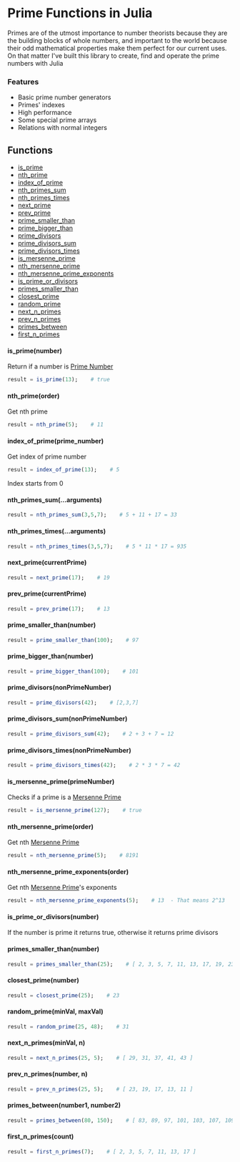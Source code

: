 # Prime Functions in Julia

Primes are of the utmost importance to number theorists because they are the building blocks of whole numbers, and important to the world because their odd mathematical properties make them perfect for our current uses.
On that matter I've built this library to create, find and operate the prime numbers with Julia

### Features

- Basic prime number generators
- Primes' indexes
- High performance
- Some special prime arrays
- Relations with normal integers

## Functions
- [is_prime](#is_primenumber)
- [nth_prime](#nth_primeorder)
- [index_of_prime](#index_of_primeprime_number)
- [nth_primes_sum](#nth_primes_sumarguments)
- [nth_primes_times](#nth_primes_timesarguments)
- [next_prime](#next_primecurrentprime)
- [prev_prime](#prev_primecurrentprime)
- [prime_smaller_than](#prime_smaller_thannumber)
- [prime_bigger_than](#prime_bigger_thannumber)
- [prime_divisors](#prime_divisorsnonprimenumber)
- [prime_divisors_sum](#prime_divisors_sumnonprimenumber)
- [prime_divisors_times](#prime_divisors_timesnonprimenumber)
- [is_mersenne_prime](#is_mersenne_primenumber)
- [nth_mersenne_prime](#nth_mersenne_primeeorder)
- [nth_mersenne_prime_exponents](#nth_mersenne_prime_exponentsorder)
- [is_prime_or_divisors](#is_prime_or_divisorsnumber)
- [primes_smaller_than](#primes_smaller_thannumber)
- [closest_prime](#closest_primenumber)
- [random_prime](#random_primeminval-maxval)
- [next_n_primes](#next_n_primesminval-n)
- [prev_n_primes](#prev_n_primesnumber-n)
- [primes_between](#primes_betweennumber1-number2)
- [first_n_primes](#first_n_primescount)


#### is_prime(number)
Return if a number is [Prime Number](https://en.wikipedia.org/wiki/Prime_number)
```julia
result = is_prime(13);    # true
```

#### nth_prime(order)
Get nth prime
```julia
result = nth_prime(5);    # 11
```
#### index_of_prime(prime_number)
Get index of prime number
```julia
result = index_of_prime(13);    # 5
```
Index starts from 0
#### nth_primes_sum(...arguments)
```julia
result = nth_primes_sum(3,5,7);    # 5 + 11 + 17 = 33
```
#### nth_primes_times(...arguments)
```julia
result = nth_primes_times(3,5,7);    # 5 * 11 * 17 = 935
```
#### next_prime(currentPrime)
```julia
result = next_prime(17);    # 19
```
#### prev_prime(currentPrime)
```julia
result = prev_prime(17);    # 13
```
#### prime_smaller_than(number)
```julia
result = prime_smaller_than(100);    # 97
```
#### prime_bigger_than(number)
```julia
result = prime_bigger_than(100);    # 101
```
#### prime_divisors(nonPrimeNumber)
```julia
result = prime_divisors(42);    # [2,3,7]
```
#### prime_divisors_sum(nonPrimeNumber)
```julia
result = prime_divisors_sum(42);    # 2 + 3 + 7 = 12
```
#### prime_divisors_times(nonPrimeNumber)
```julia
result = prime_divisors_times(42);    # 2 * 3 * 7 = 42
```
#### is_mersenne_prime(primeNumber)
Checks if a prime is a [Mersenne Prime](https://en.wikipedia.org/wiki/Mersenne_prime)
```julia
result = is_mersenne_prime(127);    # true
```
#### nth_mersenne_prime(order)
Get nth [Mersenne Prime](https://en.wikipedia.org/wiki/Mersenne_prime)
```julia
result = nth_mersenne_prime(5);    # 8191
```
#### nth_mersenne_prime_exponents(order)
Get nth [Mersenne Prime](https://en.wikipedia.org/wiki/Mersenne_prime)'s exponents
```julia
result = nth_mersenne_prime_exponents(5);    # 13  - That means 2^13
```
#### is_prime_or_divisors(number)
If the number is prime it returns true, otherwise it returns prime divisors
#### primes_smaller_than(number)
```julia
result = primes_smaller_than(25);    # [ 2, 3, 5, 7, 11, 13, 17, 19, 23 ]
```
#### closest_prime(number)
```julia
result = closest_prime(25);    # 23
```
#### random_prime(minVal, maxVal)
```julia
result = random_prime(25, 48);    # 31
```
#### next_n_primes(minVal, n)
```julia
result = next_n_primes(25, 5);    # [ 29, 31, 37, 41, 43 ]
```
#### prev_n_primes(number, n)
```julia
result = prev_n_primes(25, 5);    # [ 23, 19, 17, 13, 11 ]
```
#### primes_between(number1, number2)
```julia
result = primes_between(80, 150);    # [ 83, 89, 97, 101, 103, 107, 109, 113, 127, 131, 137, 139, 149 ]
```
#### first_n_primes(count)
```julia
result = first_n_primes(7);    # [ 2, 3, 5, 7, 11, 13, 17 ]
```